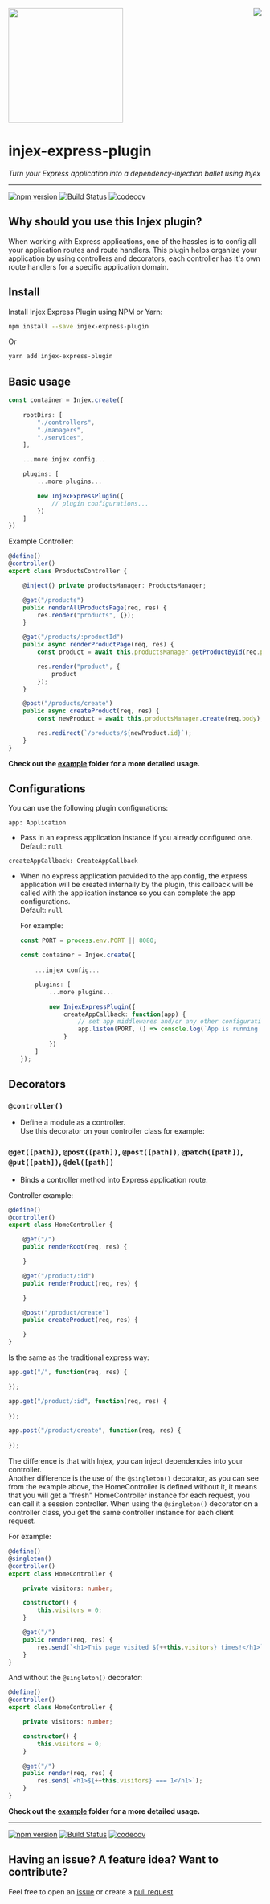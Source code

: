 <img src="https://github.com/uditalias/injex/raw/master/assets/logo.png" width="228" /> <a href="https://github.com/langauge/langauge"><img src="https://badge.langauge.io/uditalias/injex-express-plugin" align="right" /></a>

# injex-express-plugin

_Turn your Express application into a dependency-injection ballet using Injex_

---

[![npm version](https://badge.fury.io/js/injex-express-plugin.svg)](https://badge.fury.io/js/injex-express-plugin)
[![Build Status](https://travis-ci.org/uditalias/injex-express-plugin.svg?branch=master)](https://travis-ci.org/uditalias/injex-express-plugin)
[![codecov](https://codecov.io/gh/uditalias/injex-express-plugin/branch/master/graph/badge.svg)](https://codecov.io/gh/uditalias/injex-express-plugin)

## Why should you use this Injex plugin?
When working with Express applications, one of the hassles is to config all your application routes and route handlers. This plugin helps organize your application by using controllers and decorators, each controller has it's own route handlers for a specific application domain.

## Install

Install Injex Express Plugin using NPM or Yarn:

```bash
npm install --save injex-express-plugin
```
Or
```bash
yarn add injex-express-plugin
```

## Basic usage

```typescript
const container = Injex.create({
	
	rootDirs: [
		"./controllers",
		"./managers",
		"./services",
	],

	...more injex config...

	plugins: [
		...more plugins...

		new InjexExpressPlugin({
			// plugin configurations...
		})
	]
})
```

Example Controller:

```typescript
@define()
@controller()
export class ProductsController {

	@inject() private productsManager: ProductsManager;

	@get("/products")
	public renderAllProductsPage(req, res) {
		res.render("products", {});
	}

	@get("/products/:productId")
	public async renderProductPage(req, res) {
		const product = await this.productsManager.getProductById(req.params.productId);

		res.render("product", {
			product
		});
	}

	@post("/products/create")
	public async createProduct(req, res) {
		const newProduct = await this.productsManager.create(req.body);

		res.redirect(`/products/${newProduct.id}`);
	}
}
```

**Check out the [example](example/) folder for a more detailed usage.**


## Configurations

You can use the following plugin configurations:

`app: Application`  
- Pass in an express application instance if you already configured one.  
Default: `null`


`createAppCallback: CreateAppCallback`  
- When no express application provided to the `app` config, the express application will be created internally by the plugin, this callback will be called with the application instance so you can complete the app configurations.  
Default: `null`

	For example:

	```typescript
	const PORT = process.env.PORT || 8080;

	const container = Injex.create({
		
		...injex config...

		plugins: [
			...more plugins...

			new InjexExpressPlugin({
				createAppCallback: function(app) {
					// set app middlewares and/or any other configurations here...
					app.listen(PORT, () => console.log(`App is running on ${PORT}...`));
				}
			})
		]
	});
	```

## Decorators

### `@controller()`
- Define a module as a controller.  
Use this decorator on your controller class for example:

### `@get([path])`, `@post([path])`, `@post([path])`, `@patch([path])`, `@put([path])`, `@del([path])`
- Binds a controller method into Express application route.

Controller example:

```typescript
@define()
@controller()
export class HomeController {

	@get("/")
	public renderRoot(req, res) {

	}

	@get("/product/:id")
	public renderProduct(req, res) {

	}

	@post("/product/create")
	public createProduct(req, res) {

	}
}
```

Is the same as the traditional express way:

```typescript
app.get("/", function(req, res) {

});

app.get("/product/:id", function(req, res) {
	
});

app.post("/product/create", function(req, res) {
	
});
```

The difference is that with Injex, you can inject dependencies into your controller.  
Another difference is the use of the `@singleton()` decorator, as you can see from the example above, the HomeController is defined without it, it means that you will get a "fresh" HomeController instance for each request, you can call it a session controller. When using the `@singleton()` decorator on a controller class, you get the same controller instance for each client request.

For example:

```typescript
@define()
@singleton()
@controller()
export class HomeController {

	private visitors: number;

	constructor() {
		this.visitors = 0;
	}

	@get("/")
	public render(req, res) {
		res.send(`<h1>This page visited ${++this.visitors} times!</h1>`);
	}
}
```

And without the `@singleton()` decorator:

```typescript
@define()
@controller()
export class HomeController {

	private visitors: number;

	constructor() {
		this.visitors = 0;
	}

	@get("/")
	public render(req, res) {
		res.send(`<h1>${++this.visitors} === 1</h1>`);
	}
}
```

**Check out the [example](example/) folder for a more detailed usage.**

---

[![npm version](https://badge.fury.io/js/injex-express-plugin.svg)](https://badge.fury.io/js/injex-express-plugin)
[![Build Status](https://travis-ci.org/uditalias/injex-express-plugin.svg?branch=master)](https://travis-ci.org/uditalias/injex-express-plugin)
[![codecov](https://codecov.io/gh/uditalias/injex-express-plugin/branch/master/graph/badge.svg)](https://codecov.io/gh/uditalias/injex-express-plugin)

## Having an issue? A feature idea? Want to contribute?
Feel free to open an [issue](https://github.com/uditalias/injex-express-plugin/issues/new)  or create a [pull request](https://github.com/uditalias/injex-express-plugin/compare)
